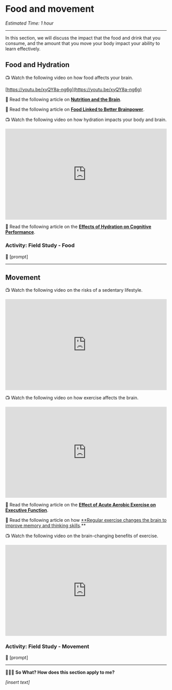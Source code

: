 # Food and movement

*Estimated Time: 1 hour*

---

In this section, we will discuss the impact that the food and drink that you consume, and the amount that you move your body impact your ability to learn effectively.

## Food and Hydration

<aside>


📺 Watch the following video on how food affects your brain.

</aside>

[https://youtu.be/xyQY8a-ng6g](https://youtu.be/xyQY8a-ng6g)

<aside>


📖 Read the following article on [**Nutrition and the Brain**](http://faculty.washington.edu/chudler/nutr.html).

</aside>

<aside>


📖 Read the following article on [**Food Linked to Better Brainpower**](https://www.health.harvard.edu/healthbeat/foods-linked-to-better-brainpower).

</aside>

<aside>


📺 Watch the following video on how hydration impacts your body and brain.

</aside>

<div style="position: relative; padding-bottom: 56.25%; height: 0;"><iframe src="https://www.youtube.com/embed/9iMGFqMmUFs" title="YouTube video player" frameborder="0" allow="accelerometer; autoplay; clipboard-write; encrypted-media; gyroscope; picture-in-picture" allowfullscreen style="position: absolute; top: 0; left: 0; width: 100%; height: 100%;"></iframe></div>

<aside>


📖 Read the following article on the [**Effects of Hydration on Cognitive Performance**](https://www.cambridge.org/core/services/aop-cambridge-core/content/view/1210B6BE585E03C71A299C52B51B22F7/S0007114513004455a.pdf/effects-of-hydration-status-on-cognitive-performance-and-mood.pdf).

</aside>

### Activity: Field Study - Food

<aside>


🥼 [prompt]

</aside>

---

## Movement

<aside>


📺 Watch the following video on the risks of a sedentary lifestyle.

</aside>

<div style="position: relative; padding-bottom: 56.25%; height: 0;"><iframe src="https://www.youtube.com/embed/wUEl8KrMz14" title="YouTube video player" frameborder="0" allow="accelerometer; autoplay; clipboard-write; encrypted-media; gyroscope; picture-in-picture" allowfullscreen style="position: absolute; top: 0; left: 0; width: 100%; height: 100%;"></iframe></div>

<aside>


📺 Watch the following video on how exercise affects the brain.

</aside>

<div style="position: relative; padding-bottom: 56.25%; height: 0;"><iframe src="https://www.youtube.com/embed/E0ARTVoI18U" title="YouTube video player" frameborder="0" allow="accelerometer; autoplay; clipboard-write; encrypted-media; gyroscope; picture-in-picture" allowfullscreen style="position: absolute; top: 0; left: 0; width: 100%; height: 100%;"></iframe></div>

<aside>


📖 Read the following article on the [**Effect of Acute Aerobic Exercise on Executive Function**](https://www.sciencedirect.com/science/article/pii/S0149763421002670).

</aside>

<aside>


📖 Read the following article on how [**Regular exercise changes the brain to improve memory and thinking skills](https://www.health.harvard.edu/blog/regular-exercise-changes-brain-improve-memory-thinking-skills-201404097110).**

</aside>

<aside>


📺 Watch the following video on the brain-changing benefits of exercise.

</aside>

<div style="position: relative; padding-bottom: 56.25%; height: 0;"><iframe src="https://www.youtube.com/embed/BHY0FxzoKZE" title="YouTube video player" frameborder="0" allow="accelerometer; autoplay; clipboard-write; encrypted-media; gyroscope; picture-in-picture" allowfullscreen style="position: absolute; top: 0; left: 0; width: 100%; height: 100%;"></iframe></div>

### Activity: Field Study - Movement

<aside>


🥼 [prompt]

</aside>

---

<aside>


🤷🏿‍♀️ **So What? How does this section apply to me?**

*[insert text]*

</aside>